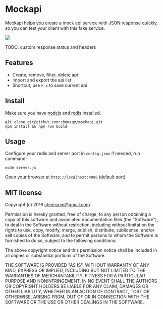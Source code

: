 # Mockapi

Mockapi helps you create a mock api service with JSON response quickly, so you
can test your client with this fake service.

![](interface)

TODO: custom response status and headers

## Features

* Create, remove, filter, delete api
* Import and export the api list
* Shortcut, use `⌘ s` to save current api

## Install

Make sure you have [nodejs](https://nodejs.org) and [redis](http://redis.io/)
installed.

    git clone git@github.com:chemzqm/mockapi.git
    npm install && npm run build

## Usage

Configure your redis and server port in `config.json` if needed, run command:

```
node server.js
```

Open your browser at `http://localhost:4000` (default port)

## MIT license
Copyright (c) 2016 chemzqm@gmail.com

Permission is hereby granted, free of charge, to any person obtaining a copy of this software and associated documentation files (the "Software"), to deal in the Software without restriction, including without limitation the rights to use, copy, modify, merge, publish, distribute, sublicense, and/or sell copies of the Software, and to permit persons to whom the Software is furnished to do so, subject to the following conditions:

The above copyright notice and this permission notice shall be included in all copies or substantial portions of the Software.

THE SOFTWARE IS PROVIDED "AS IS", WITHOUT WARRANTY OF ANY KIND, EXPRESS OR IMPLIED, INCLUDING BUT NOT LIMITED TO THE WARRANTIES OF MERCHANTABILITY, FITNESS FOR A PARTICULAR PURPOSE AND NONINFRINGEMENT. IN NO EVENT SHALL THE AUTHORS OR COPYRIGHT HOLDERS BE LIABLE FOR ANY CLAIM, DAMAGES OR OTHER LIABILITY, WHETHER IN AN ACTION OF CONTRACT, TORT OR OTHERWISE, ARISING FROM, OUT OF OR IN CONNECTION WITH THE SOFTWARE OR THE USE OR OTHER DEALINGS IN THE SOFTWARE.
